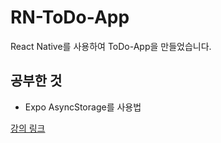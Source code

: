 # RN-ToDo-App

React Native를 사용하여 ToDo-App을 만들었습니다.

## 공부한 것

- Expo AsyncStorage를 사용법

[강의 링크](https://nomadcoders.co/react-native-for-beginners/lectures/3130)
